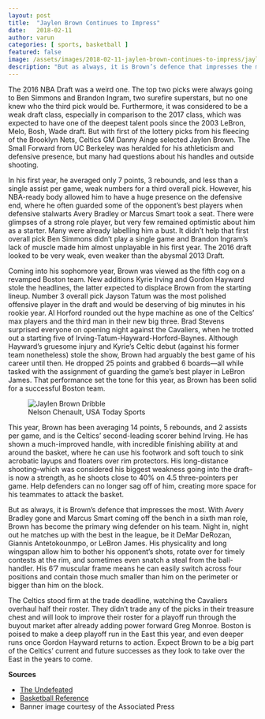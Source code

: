 ```yaml
---
layout: post
title:  "Jaylen Brown Continues to Impress"
date:   2018-02-11
author: varun
categories: [ sports, basketball ]
featured: false
image: /assets/images/2018-02-11-jaylen-brown-continues-to-impress/jaylen_brown_cover.jpg
description: "But as always, it is Brown’s defence that impresses the most. Night in, night out he matches up with the best in the league, be it DeMar DeRozan, Giannis Antetokounmpo, or LeBron James."
---
```

The 2016 NBA Draft was a weird one. The top two picks were always going to Ben Simmons and Brandon Ingram, two surefire superstars, but no one knew who the third pick would be. Furthermore, it was considered to be a weak draft class, especially in comparison to the 2017 class, which was expected to have one of the deepest talent pools since the 2003 LeBron, Melo, Bosh, Wade draft. But with first of the lottery picks from his fleecing of the Brooklyn Nets, Celtics GM Danny Ainge selected Jaylen Brown. The Small Forward from UC Berkeley was heralded for his athleticism and defensive presence, but many had questions about his handles and outside shooting.

In his first year, he averaged only 7 points, 3 rebounds, and less than a single assist per game, weak numbers for a third overall pick. However, his NBA-ready body allowed him to have a huge presence on the defensive end, where he often guarded some of the opponent’s best players when defensive stalwarts Avery Bradley or Marcus Smart took a seat. There were glimpses of a strong role player, but very few remained optimistic about him as a starter. Many were already labelling him a bust. It didn’t help that first overall pick Ben Simmons didn’t play a single game and Brandon Ingram’s lack of muscle made him almost unplayable in his first year. The 2016 draft looked to be very weak, even weaker than the abysmal 2013 Draft.

Coming into his sophomore year, Brown was viewed as the fifth cog on a revamped Boston team. New additions Kyrie Irving and Gordon Hayward stole the headlines, the latter expected to displace Brown from the starting lineup. Number 3 overall pick Jayson Tatum was the most polished offensive player in the draft and would be deserving of big minutes in his rookie year. Al Horford rounded out the hype machine as one of the Celtics’ max players and the third man in their new big three. Brad Stevens surprised everyone on opening night against the Cavaliers, when he trotted out a starting five of Irving-Tatum-Hayward-Horford-Baynes. Although Hayward’s gruesome injury and Kyrie’s Celtic debut (against his former team nonetheless) stole the show, Brown had arguably the best game of his career until then. He dropped 25 points and grabbed 6 boards—all while tasked with the assignment of guarding the game’s best player in LeBron James. That performance set the tone for this year, as Brown has been solid for a successful Boston team.

<div class="text-center"><figure class="figure mb-5"><img class="shadow-lg" src="{{site.baseurl}}/assets/images/2018-02-11-jaylen-brown-continues-to-impress/jaylen_brown_dribble.jpg" alt="Jaylen Brown Dribble" /><figcaption class="figure-caption">Nelson Chenault, USA Today Sports</figcaption></figure></div>

This year, Brown has been averaging 14 points, 5 rebounds, and 2 assists per game, and is the Celtics’ second-leading scorer behind Irving. He has shown a much-improved handle, with incredible finishing ability at and around the basket, where he can use his footwork and soft touch to sink acrobatic layups and floaters over rim protectors. His long-distance shooting–which was considered his biggest weakness going into the draft–is now a strength, as he shoots close to 40% on 4.5 three-pointers per game. Help defenders can no longer sag off of him, creating more space for his teammates to attack the basket.

But as always, it is Brown’s defence that impresses the most. With Avery Bradley gone and Marcus Smart coming off the bench in a sixth man role, Brown has become the primary wing defender on his team. Night in, night out he matches up with the best in the league, be it DeMar DeRozan, Giannis Antetokounmpo, or LeBron James. His physicality and long wingspan allow him to bother his opponent’s shots, rotate over for timely contests at the rim, and sometimes even snatch a steal from the ball-handler. His 6’7 muscular frame means he can easily switch across four positions and contain those much smaller than him on the perimeter or bigger than him on the block.

The Celtics stood firm at the trade deadline, watching the Cavaliers overhaul half their roster. They didn’t trade any of the picks in their treasure chest and will look to improve their roster for a playoff run through the buyout market after already adding power forward Greg Monroe. Boston is poised to make a deep playoff run in the East this year, and even deeper runs once Gordon Hayward returns to action. Expect Brown to be a big part of the Celtics’ current and future successes as they look to take over the East in the years to come.



**Sources**

- [The Undefeated](https://theundefeated.com/features/jaylen-brown-the-2016-nba-drafts-renaissance-man/)
- [Basketball Reference](https://www.basketball-reference.com/players/b/brownja02.html)
- Banner image courtesy of the Associated Press

